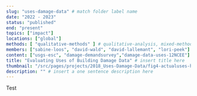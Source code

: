 ```yaml
---
slug: "uses-damage-data" # match folder label name
date: "2022 - 2023"
status: "published"
end: "present"
topics: ["impact"]
locations: ["global"]
methods: [ "qualitative-methods" ] # qualitative-analysis, mixed-methods
members: ["sabine-loos", "david-wald", "david-lallemant", "lori-peek"] # insert your slug here, e.g., "sabine-loos"
content: ["usgs-esc", "damage-demandsurvey","damage-data-uses-12NCEE"]
title: "Evaluating Uses of Building Damage Data" # insert title here
thumbnail: "/src/pages/projects/2018_Uses-Damage-Data/fig4-actualuses-horizontal-v2.png"
description: "" # insert a one sentence description here
---
```


Test